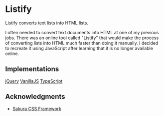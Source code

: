 # Listify

Listify converts text lists into HTML lists.

I often needed to convert text documents into HTML at one of my previous jobs. There was an online tool called "Listify" that would make the process of converting lists into HTML much faster than doing it manually. I decided to recreate it using JavaScript after learning that it is no longer available online.

## Implementations

[jQuery](https://petermorgangh.github.io/listify/jquery/)
[VanillaJS](https://petermorgangh.github.io/listify/vanillajs/)
[TypeScript](https://petermorgangh.github.io/listify/typescript/)

## Acknowledgments

- [Sakura CSS Framework](https://oxal.org/projects/sakura/)
